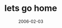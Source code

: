 ---
layout: base.njk
title : 'lets go home' 
view_title : 'lets go home' 
year : '2006' 
date : '2006-02-03' 
img_file : '/drawing/letsgohome.png' 
html_file : 'letsgohome' 
next_html : 'iwishicouldbebetter.html' 
year_order : '37' 
permalink : "title/{{html_file}}.html"
---